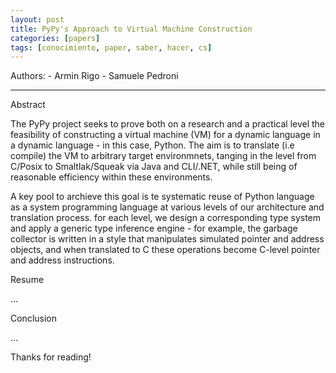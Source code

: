 ```yaml
---
layout: post
title: PyPy's Approach to Virtual Machine Construction
categories: [papers]
tags: [conocimiento, paper, saber, hacer, cs]
---
```


<!--Resumen-->

Authors:
    - Armin Rigo
    - Samuele Pedroni
    

---
<!--more-->

Abstract

The PyPy project seeks to prove both on a research and a practical level the feasibility of constructing a virtual machine (VM)
for a dynamic language in a dynamic language - in this case, Python.  The aim is to translate (i.e compile) the VM to arbitrary target environmnets, tanging in the level from C/Posix to Smaltlak/Squeak via Java and CLI/.NET, while still being of reasonable efficiency within these environments.

A key pool to archieve this goal is te systematic reuse of Python language as a system programming language at various levels of our architecture and translation process. for each level,  we design a corresponding type system and apply a generic type inference engine - for example, the garbage collector is written in a style that manipulates simulated pointer and address objects, and when translated to C these operations become C-level pointer and address instructions.

Resume

...

Conclusion

...
  
Thanks for reading!
